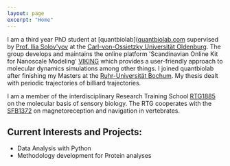 ```yaml
---
layout: page
excerpt: "Home"
---
```


I am a third year PhD student at [quantbiolab]([quantbiolab.com](https://quantbiolab.com/) supervised by [Prof. Ilia Solov'yov](https://quantbiolab.com/group/ilia-solovyov) at the [Carl-von-Ossietzky Universität Oldenburg](https://uol.de/en). The group develops and maintains the online platform 'Scandinavian Online Kit for Nanoscale Modeling' [VIKING](https://viking-suite.com/) which provides a user-friendly approach to molecular dynamics simulations among other things.
I joined quantbiolab after finishing my Masters at the [Ruhr-Universität Bochum](https://www.ruhr-uni-bochum.de/en). My thesis dealt with periodic trajectories of billiard trajectories.

I am a member of the interdisciplinary Research Training School [RTG1885](https://uol.de/en/sensorybio) on the molecular basis of sensory biology. The RTG cooperates with the [SFB1372](https://www.sfb1372.de/) on magnetoreception and navigation in vertebrates.

## Current Interests and Projects:

- Data Analysis with Python
- Methodology development for Protein analyses
